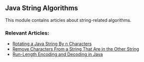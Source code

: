 ## Java String Algorithms

This module contains articles about string-related algorithms.

### Relevant Articles:
- [Rotating a Java String By n Characters](https://www.baeldung.com/java-rotate-string-by-n-characters)
- [Remove Characters From a String That Are in the Other String](https://www.baeldung.com/java-strings-character-difference)
- [Run-Length Encoding and Decoding in Java](https://www.baeldung.com/java-rle-compression)
